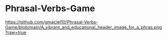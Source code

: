 # Phrasal-Verbs-Game
https://github.com/gmaciel10/Phrasal-Verbs-Game/blob/main/A_vibrant_and_educational_header_image_for_a_phras.png?raw=true
